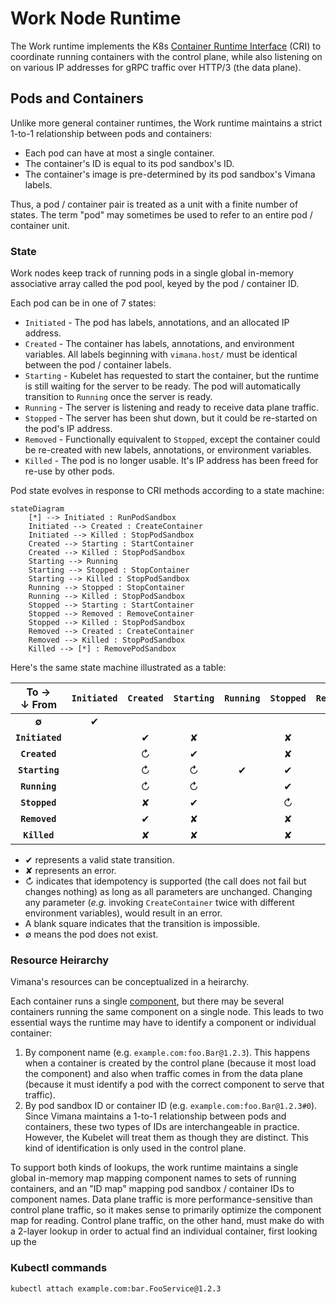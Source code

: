 # Work Node Runtime

The Work runtime implements the K8s [Container Runtime Interface] (CRI)
to coordinate running containers with the control plane,
while also listening on on various IP addresses
for gRPC traffic over HTTP/3 (the data plane).

[Container Runtime Interface]: https://kubernetes.io/docs/concepts/architecture/cri/

## Pods and Containers

Unlike more general container runtimes,
the Work runtime maintains a strict 1-to-1 relationship between pods and containers:

- Each pod can have at most a single container.
- The container's ID is equal to its pod sandbox's ID.
- The container's image is pre-determined by its pod sandbox's Vimana labels.

Thus, a pod / container pair is treated as a unit with a finite number of states.
The term "pod" may sometimes be used to refer to an entire pod / container unit.

### State

Work nodes keep track of running pods
in a single global in-memory associative array called the pod pool,
keyed by the pod / container ID.

Each pod can be in one of 7 states:

- `Initiated` - The pod has labels, annotations, and an allocated IP address.
- `Created` - The container has labels, annotations, and environment variables.
  All labels beginning with `vimana.host/` must be identical between the pod / container labels.
- `Starting` - Kubelet has requested to start the container,
  but the runtime is still waiting for the server to be ready.
  The pod will automatically transition to `Running` once the server is ready.
- `Running` - The server is listening and ready to receive data plane traffic.
- `Stopped` - The server has been shut down,
  but it could be re-started on the pod's IP address.
- `Removed` - Functionally equivalent to `Stopped`,
  except the container could be re-created
  with new labels, annotations, or environment variables.
- `Killed` - The pod is no longer usable.
  It's IP address has been freed for re-use by other pods.

Pod state evolves in response to CRI methods according to a state machine:

```mermaid
stateDiagram
    [*] --> Initiated : RunPodSandbox
    Initiated --> Created : CreateContainer
    Initiated --> Killed : StopPodSandbox
    Created --> Starting : StartContainer
    Created --> Killed : StopPodSandbox
    Starting --> Running
    Starting --> Stopped : StopContainer
    Starting --> Killed : StopPodSandbox
    Running --> Stopped : StopContainer
    Running --> Killed : StopPodSandbox
    Stopped --> Starting : StartContainer
    Stopped --> Removed : RemoveContainer
    Stopped --> Killed : StopPodSandbox
    Removed --> Created : CreateContainer
    Removed --> Killed : StopPodSandbox
    Killed --> [*] : RemovePodSandbox
```

Here's the same state machine illustrated as a table:

| To →<br />↓ From | `Initiated` | `Created` | `Starting` | `Running` | `Stopped` | `Removed` | `Killed` | ∅ |
|:----------------:|:-----------:|:---------:|:----------:|:---------:|:---------:|:---------:|:--------:|:-:|
|      **∅**       |      ✔      |           |            |           |           |           |          |   |
| **`Initiated`**  |             |     ✔     |     ✘      |           |     ✘     |     ✘     |    ✔     |   |
|  **`Created`**   |             |     ↻     |     ✔      |           |     ✘     |     ✘     |    ✔     |   |
|  **`Starting`**  |             |     ↻     |     ↻      |     ✔     |     ✔     |     ✘     |    ✔     |   |
|  **`Running`**   |             |     ↻     |     ↻      |           |     ✔     |     ✘     |    ✔     |   |
|  **`Stopped`**   |             |     ✘     |     ✔      |           |     ↻     |     ✔     |    ✔     |   |
|  **`Removed`**   |             |     ✔     |     ✘      |           |     ✘     |     ↻     |    ✔     |   |
|   **`Killed`**   |             |     ✘     |     ✘      |           |     ✘     |     ✘     |    ↻     | ✔ |

- ✔ represents a valid state transition.
- ✘ represents an error.
- ↻ indicates that idempotency is supported (the call does not fail but changes nothing)
  as long as all parameters are unchanged.
  Changing any parameter
  (*e.g.* invoking `CreateContainer` twice with different environment variables),
  would result in an error.
- A blank square indicates that the transition is impossible.
- ∅ means the pod does not exist.

### Resource Heirarchy

Vimana's resources can be conceptualized in a heirarchy.

Each container runs a single [component](/docs/glossary.md#component),
but there may be several containers running the same component on a single node.
This leads to two essential ways
the runtime may have to identify a component or individual container:

1. By component name (e.g. `example.com:foo.Bar@1.2.3`).
   This happens when a container is created by the control plane
   (because it most load the component)
   and also when traffic comes in from the data plane
   (because it must identify a pod with the correct component
   to serve that traffic).
2. By pod sandbox ID or container ID (e.g. `example.com:foo.Bar@1.2.3#0`).
   Since Vimana maintains a 1-to-1 relationship between pods and containers,
   these two types of IDs are interchangeable in practice.
   However, the Kubelet will treat them as though they are distinct.
   This kind of identification is only used in the control plane.

To support both kinds of lookups,
the work runtime maintains a single global in-memory map
mapping component names to sets of running containers,
and an "ID map" mapping pod sandbox / container IDs to component names.
Data plane traffic is more performance-sensitive than control plane traffic,
so it makes sense to primarily optimize the component map for reading.
Control plane traffic, on the other hand,
must make do with a 2-layer lookup in order to actual find an individual container,
first looking up the 

### Kubectl commands

```bash
kubectl attach example.com:bar.FooService@1.2.3
```
